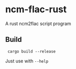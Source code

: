 # ncm-flac-rust

A rust ncm2flac script program

## Build

```
 cargo build --release
```

Just use with `--help`
